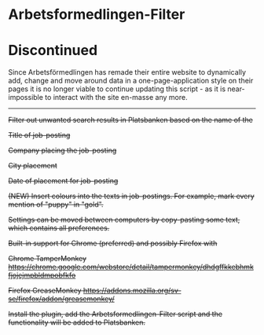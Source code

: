 Arbetsformedlingen-Filter
================

# Discontinued

Since Arbetsförmedlingen has remade their entire website to dynamically add, change and move around data in a one-page-application style on their pages it is no longer viable to continue updating this script - as it is near-impossible to interact with the site en-masse any more.

------

~~Filter out unwanted search results in Platsbanken based on the name of the~~

~~Title of job-posting~~

~~Company placing the job-posting~~

~~City placement~~

~~Date of placement for job-posting~~

~~(NEW) Insert colours into the texts in job-postings. For example, mark every mention of "puppy" in "gold".~~

~~Settings can be moved between computers by copy-pasting some text, which contains all preferences.~~

~~Built-in support for Chrome (preferred) and possibly Firefox with~~

~~Chrome TamperMonkey https://chrome.google.com/webstore/detail/tampermonkey/dhdgffkkebhmkfjojejmpbldmpobfkfo~~

~~Firefox GreaseMonkey https://addons.mozilla.org/sv-se/firefox/addon/greasemonkey/~~
 
~~Install the plugin, add the Arbetsformedlingen-Filter script and the functionality will be added to Platsbanken.~~
